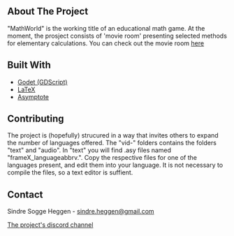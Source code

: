 ## About The Project
"MathWorld" is the working title of an educational math game. At the moment, the prosject consists of 'movie room' presenting
selected methods for elementary calculations. You can check out the movie room [here](https://sindrsh.itch.io/videoroom)

## Built With
* [Godet (GDScript)](https://godotengine.org/)
* [LaTeX](https://www.latex-project.org/)
* [Asymptote](https://asymptote.sourceforge.io/)

## Contributing
The project is (hopefully) strucured in a way that invites others to expand the number of languages offered.
The "vid-" folders contains the folders "text" and "audio". In "text" you will find .asy files named "frameX_languageabbrv.". Copy the respective files for one of the languages present, and edit them into your 
language. It is not necessary to compile the files, so a text editor is suffient.

<!-- CONTACT -->
## Contact

Sindre Sogge Heggen - sindre.heggen@gmail.com

[The project's discord channel](https://discord.com/channels/938334993191686174/1020401566060134440)
